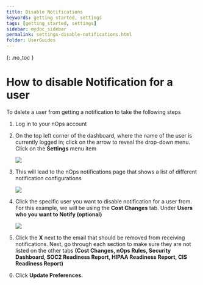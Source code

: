 ```yaml
---
title: Disable Notifications
keywords: getting started, settings
tags: [getting_started, settings]
sidebar: mydoc_sidebar
permalink: settings-disable-notifications.html
folder: UserGuides
---
```


{: .no_toc }

How to disable Notification for a user
======================================

To delete a user from getting a notification to take the following steps

1. Log in to your nOps account

1. On the top left corner of the dashboard, where the name of the user is currently logged in; click on the arrow to reveal the drop-down menu. Click on the **Settings** menu item

    [![](https://downloads.intercomcdn.com/i/o/287203753/3451d17c60b2fc427ef835f9/image.png)](https://downloads.intercomcdn.com/i/o/287203753/3451d17c60b2fc427ef835f9/image.png)

1. This will lead to the nOps notifications page that shows a list of different notification configurations

    [![](https://downloads.intercomcdn.com/i/o/290343964/83fd30cf166c0183a7fd4854/image.png)](https://downloads.intercomcdn.com/i/o/290343964/83fd30cf166c0183a7fd4854/image.png)

1. Click the specific user you want to disable notification for a user from. For this example, we will be using the **Cost Changes** tab. Under **Users who you want to Notify (optional)**

    [![](https://downloads.intercomcdn.com/i/o/290345728/71d42c1a64d1b1c42b4975e3/image.png)](https://downloads.intercomcdn.com/i/o/290345728/71d42c1a64d1b1c42b4975e3/image.png)

1. Click the **X** next to the email that should be removed from receiving notifications. Next, go through each section to make sure they are not listed on the other tabs **(Cost Changes, nOps Rules, Security Dashboard, SOC2 Readiness Report, HIPAA Readiness Report, CIS Readiness Report)**

1. Click **Update Preferences.**